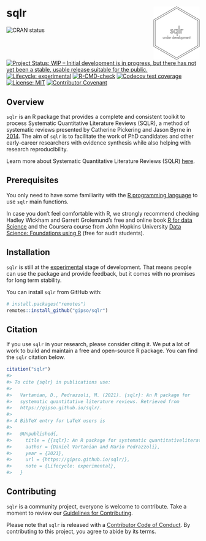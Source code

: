 
<!-- README.md is generated from README.Rmd. Please edit that file -->

# sqlr <a href='https://gipso.github.io/sqlr'><img src='man/figures/logo.png' align="right" height="139" /></a>

<!-- badges: start -->

![CRAN status](https://www.r-pkg.org/badges/version/sqlr) [![Project
Status: WIP – Initial development is in progress, but there has not yet
been a stable, usable release suitable for the
public.](https://www.repostatus.org/badges/latest/wip.svg)](https://www.repostatus.org/#wip)
[![Lifecycle:
experimental](https://img.shields.io/badge/lifecycle-experimental-orange.svg)](https://lifecycle.r-lib.org/articles/stages.html#experimental)
[![R-CMD-check](https://github.com/gipso/sqlr/workflows/R-CMD-check/badge.svg)](https://github.com/gipso/sqlr/actions)
[![Codecov test
coverage](https://codecov.io/gh/gipso/sqlr/branch/main/graph/badge.svg)](https://codecov.io/gh/gipso/sqlr?branch=main)
[![License:
MIT](https://img.shields.io/badge/license-MIT-green)](https://choosealicense.com/licenses/mit/)
[![Contributor
Covenant](https://img.shields.io/badge/Contributor%20Covenant-v2.0%20adopted-ff69b4.svg)](https://gipso.github.io/mctq/CODE_OF_CONDUCT.html)
<!-- badges: end -->

## Overview

`sqlr` is an R package that provides a complete and consistent toolkit
to process Systematic Quantitative Literature Reviews (SQLR), a method
of systematic reviews presented by Catherine Pickering and Jason Byrne
in [2014](https://doi.org/10.1080/07294360.2013.841651). The aim of
`sqlr` is to facilitate the work of PhD candidates and other
early-career researchers with evidence synthesis while also helping with
research reproducibility.

Learn more about Systematic Quantitative Literature Reviews (SQLR)
[here](https://www.griffith.edu.au/griffith-sciences/school-environment-science/research/systematic-quantitative-literature-review).

## Prerequisites

You only need to have some familiarity with the [R programming
language](https://www.r-project.org/) to use `sqlr` main functions.

In case you don’t feel comfortable with R, we strongly recommend
checking Hadley Wickham and Garrett Grolemund’s free and online book [R
for data Science](https://r4ds.had.co.nz/) and the Coursera course from
John Hopkins University [Data Science: Foundations using
R](https://www.coursera.org/specializations/data-science-foundations-r)
(free for audit students).

## Installation

`sqlr` is still at the
[experimental](https://lifecycle.r-lib.org/articles/stages.html#experimental)
stage of development. That means people can use the package and provide
feedback, but it comes with no promises for long term stability.

You can install `sqlr` from GitHub with:

``` r
# install.packages("remotes")
remotes::install_github("gipso/sqlr")
```

## Citation

If you use `sqlr` in your research, please consider citing it. We put a
lot of work to build and maintain a free and open-source R package. You
can find the `sqlr` citation below.

``` r
citation("sqlr")
#> 
#> To cite {sqlr} in publications use:
#> 
#>   Vartanian, D., Pedrazzoli, M. (2021). {sqlr}: An R package for
#>   systematic quantitative literature reviews. Retrieved from
#>   https://gipso.github.io/sqlr/.
#> 
#> A BibTeX entry for LaTeX users is
#> 
#>   @Unpublished{,
#>     title = {{sqlr}: An R package for systematic quantitativeliterature reviews},
#>     author = {Daniel Vartanian and Mario Pedrazzoli},
#>     year = {2021},
#>     url = {https://gipso.github.io/sqlr/},
#>     note = {Lifecycle: experimental},
#>   }
```

## Contributing

`sqlr` is a community project, everyone is welcome to contribute. Take a
moment to review our [Guidelines for
Contributing](https://gipso.github.io/sqlr/CONTRIBUTING.html).

Please note that `sqlr` is released with a [Contributor Code of
Conduct](https://gipso.github.io/sqlr/CODE_OF_CONDUCT.html). By
contributing to this project, you agree to abide by its terms.
